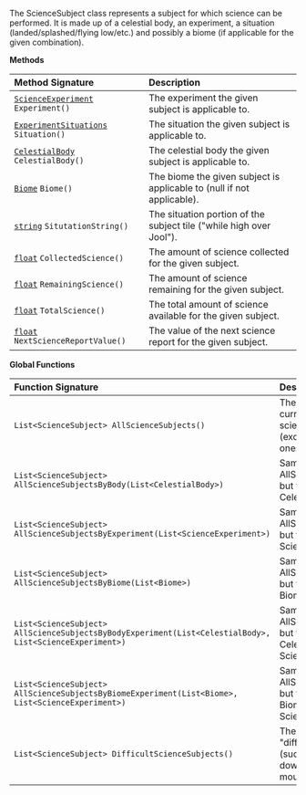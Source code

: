 The ScienceSubject class represents a subject for which science can be performed.  It is made up of a celestial body, an experiment, a situation (landed/splashed/flying low/etc.) and possibly a biome (if applicable for the given combination).

**Methods**

| Method Signature | Description |
| :--- | :--- |
| [`ScienceExperiment`](ScienceExperiment-Type) `Experiment()` | The experiment the given subject is applicable to. |
| [`ExperimentSituations`](Enumeration-Type) `Situation()` | The situation the given subject is applicable to. |
| [`CelestialBody`](CelestialBody-Type) `CelestialBody()` | The celestial body the given subject is applicable to. |
| [`Biome`](Biome-Type) `Biome()` | The biome the given subject is applicable to (null if not applicable). |
| [`string`](String-Type) `SitutationString()` | The situation portion of the subject tile ("while high over Jool"). |
| [`float`](Numeric-Type) `CollectedScience()` | The amount of science collected for the given subject. |
| [`float`](Numeric-Type) `RemainingScience()` | The amount of science remaining for the given subject. |
| [`float`](Numeric-Type) `TotalScience()` | The total amount of science available for the given subject. |
| [`float`](Numeric-Type) `NextScienceReportValue()` | The value of the next science report for the given subject. |

**Global Functions**

| Function Signature| Description |
| :--- | :--- |
| `List<ScienceSubject> AllScienceSubjects()` | The list of all currently available science subjects (except "difficult" ones). |
| `List<ScienceSubject> AllScienceSubjectsByBody(List<CelestialBody>)` | Same as AllScienceSubjects, but filtered by CelestialBody. |
| `List<ScienceSubject> AllScienceSubjectsByExperiment(List<ScienceExperiment>)` | Same as AllScienceSubjects, but filtered by ScienceExperiment. |
| `List<ScienceSubject> AllScienceSubjectsByBiome(List<Biome>)` | Same as AllScienceSubjects, but filtered by Biome. |
| `List<ScienceSubject> AllScienceSubjectsByBodyExperiment(List<CelestialBody>, List<ScienceExperiment>)` | Same as AllScienceSubjects, but filtered by CelestialBody and ScienceExperiment. |
| `List<ScienceSubject> AllScienceSubjectsByBiomeExperiment(List<Biome>, List<ScienceExperiment>)` | Same as AllScienceSubjects, but filtered by Biome and ScienceExperiment. |
| `List<ScienceSubject> DifficultScienceSubjects()` | The list of all "difficult" subjects (such as "splashed down in the mountains"). |
